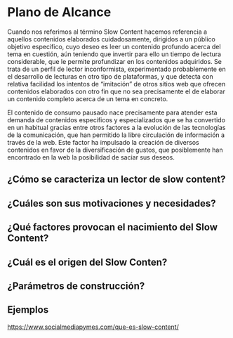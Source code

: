 # Plano de Alcance

Cuando nos referimos al término Slow Content hacemos referencia a aquellos contenidos elaborados cuidadosamente, dirigidos a un público objetivo específico, cuyo deseo es leer un contenido profundo acerca del tema en cuestión, aún teniendo que invertir para ello un tiempo de lectura considerable, que le permite profundizar en los contenidos adquiridos. Se trata de un perfil de lector inconformista, experimentado probablemente en el desarrollo de lecturas en otro tipo de plataformas, y que detecta con relativa facilidad los intentos de “imitación” de otros sitios web que ofrecen contenidos elaborados con otro fin que no sea precisamente el de elaborar un contenido completo acerca de un tema en concreto.

El contenido de consumo pausado nace precisamente para atender esta demanda de contenidos específicos y especializados que se ha convertido en un habitual gracias entre otros factores a la evolución de las tecnologías de la comunicación, que han permitido la libre circulación de información a través de la web. Este factor ha impulsado la creación de diversos contenidos en favor de la diversificación de gustos, que posiblemente han encontrado en la web la posibilidad de saciar sus deseos. 


## ¿Cómo se caracteriza un lector de slow content?
## ¿Cuáles son sus motivaciones y necesidades?
## ¿Qué factores provocan el nacimiento del Slow Content?
## ¿Cuál es el origen del Slow Conten?
## ¿Parámetros de construcción?
## Ejemplos 

https://www.socialmediapymes.com/que-es-slow-content/ 